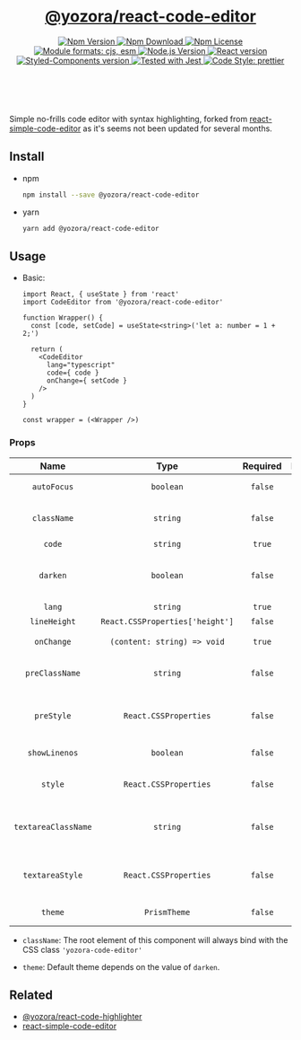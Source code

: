 <header>
  <h1 align="center">
    <a href="https://github.com/yozorajs/yozora-react/tree/main/packages/code-editor#readme">@yozora/react-code-editor</a>
  </h1>
  <div align="center">
    <a href="https://www.npmjs.com/package/@yozora/react-code-editor">
      <img
        alt="Npm Version"
        src="https://img.shields.io/npm/v/@yozora/react-code-editor.svg"
      />
    </a>
    <a href="https://www.npmjs.com/package/@yozora/react-code-editor">
      <img
        alt="Npm Download"
        src="https://img.shields.io/npm/dm/@yozora/react-code-editor.svg"
      />
    </a>
    <a href="https://www.npmjs.com/package/@yozora/react-code-editor">
      <img
        alt="Npm License"
        src="https://img.shields.io/npm/l/@yozora/react-code-editor.svg"
      />
    </a>
    <a href="#install">
      <img
        alt="Module formats: cjs, esm"
        src="https://img.shields.io/badge/module_formats-cjs%2C%20esm-green.svg"
      />
    </a>
    <a href="https://github.com/nodejs/node">
      <img
        alt="Node.js Version"
        src="https://img.shields.io/node/v/@yozora/react-code-editor"
      />
    </a>
    <a href="https://github.com/facebook/react">
      <img
        alt="React version"
        src="https://img.shields.io/npm/dependency-version/@yozora/react-code-editor/peer/react"
      />
    </a>
    <a href="https://github.com/styled-components/styled-components">
      <img
        alt="Styled-Components version"
        src="https://img.shields.io/npm/dependency-version/@yozora/react-code-editor/peer/styled-components"
      />
    </a>
    <a href="https://github.com/facebook/jest">
      <img
        alt="Tested with Jest"
        src="https://img.shields.io/badge/tested_with-jest-9c465e.svg"
      />
    </a>
    <a href="https://github.com/prettier/prettier">
      <img
        alt="Code Style: prettier"
        src="https://img.shields.io/badge/code_style-prettier-ff69b4.svg?style=flat-square"
      />
    </a>
  </div>
</header>
<br/>

Simple no-frills code editor with syntax highlighting, forked from [react-simple-code-editor][]
as it's seems not been updated for several months.


## Install

* npm

  ```bash
  npm install --save @yozora/react-code-editor
  ```

* yarn

  ```bash
  yarn add @yozora/react-code-editor
  ```

## Usage
  * Basic:

    ```tsx
    import React, { useState } from 'react'
    import CodeEditor from '@yozora/react-code-editor'

    function Wrapper() {
      const [code, setCode] = useState<string>('let a: number = 1 + 2;')

      return (
        <CodeEditor
          lang="typescript"
          code={ code }
          onChange={ setCode }
        />
      )
    }

    const wrapper = (<Wrapper />)
    ```

### Props

Name                | Type                            | Required  | Default   | Description
:------------------:|:-------------------------------:|:---------:|:---------:|:-------------
`autoFocus`         | `boolean`                       | `false`   | -         | Set the editor focus in default
`className`         | `string`                        | `false`   | -         | CSS class name for the container
`code`              | `string`                        | `true`    | -         | Code content
`darken`            | `boolean`                       | `false`   | `true`    | Dark mode (vcsDarkTheme / vscLightTheme)
`lang`              | `string`                        | `true`    | -         | Code language
`lineHeight`        | `React.CSSProperties['height']` | `false`   | `'1.8em'` | line height
`onChange`          | `(content: string) => void`     | `true`    | -         | Triggered when code changed.
`preClassName`      | `string`                        | `false`   | -         | CSS class name for the underlying pre
`preStyle`          | `React.CSSProperties`           | `false`   | -         | CSS style object for the underlying textarea
`showLinenos`       | `boolean`                       | `false`   | `true`    | Display line numbers
`style`             | `React.CSSProperties`           | `false`   | -         | CSS style object for the container
`textareaClassName` | `string`                        | `false`   | -         | CSS class name for the underlying textarea
`textareaStyle`     | `React.CSSProperties`           | `false`   | -         | CSS style object for the underlying textarea
`theme`             | `PrismTheme`                    | `false`   | See below | Highlight prism theme.

* `className`: The root element of this component will always bind with the
  CSS class `'yozora-code-editor'`

* `theme`: Default theme depends on the value of `darken`.


## Related

* [@yozora/react-code-highlighter][]
* [react-simple-code-editor][]


[@yozora/react-code-highlighter]: https://www.npmjs.com/package/@yozora/react-code-highlighter
[react-simple-code-editor]: https://github.com/satya164/react-simple-code-editor
